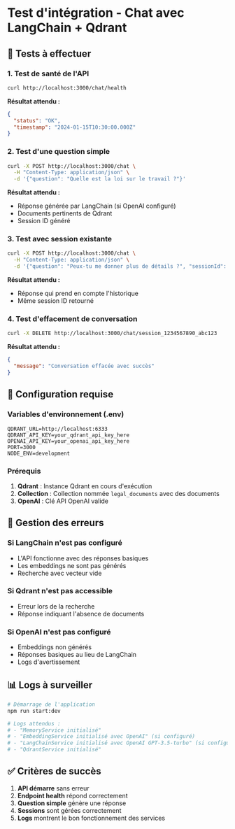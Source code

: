 # Test d'intégration - Chat avec LangChain + Qdrant

## 🧪 Tests à effectuer

### 1. Test de santé de l'API
```bash
curl http://localhost:3000/chat/health
```

**Résultat attendu :**
```json
{
  "status": "OK",
  "timestamp": "2024-01-15T10:30:00.000Z"
}
```

### 2. Test d'une question simple
```bash
curl -X POST http://localhost:3000/chat \
  -H "Content-Type: application/json" \
  -d '{"question": "Quelle est la loi sur le travail ?"}'
```

**Résultat attendu :**
- Réponse générée par LangChain (si OpenAI configuré)
- Documents pertinents de Qdrant
- Session ID généré

### 3. Test avec session existante
```bash
curl -X POST http://localhost:3000/chat \
  -H "Content-Type: application/json" \
  -d '{"question": "Peux-tu me donner plus de détails ?", "sessionId": "session_1234567890_abc123"}'
```

**Résultat attendu :**
- Réponse qui prend en compte l'historique
- Même session ID retourné

### 4. Test d'effacement de conversation
```bash
curl -X DELETE http://localhost:3000/chat/session_1234567890_abc123
```

**Résultat attendu :**
```json
{
  "message": "Conversation effacée avec succès"
}
```

## 🔧 Configuration requise

### Variables d'environnement (.env)
```env
QDRANT_URL=http://localhost:6333
QDRANT_API_KEY=your_qdrant_api_key_here
OPENAI_API_KEY=your_openai_api_key_here
PORT=3000
NODE_ENV=development
```

### Prérequis
1. **Qdrant** : Instance Qdrant en cours d'exécution
2. **Collection** : Collection nommée `legal_documents` avec des documents
3. **OpenAI** : Clé API OpenAI valide

## 🚨 Gestion des erreurs

### Si LangChain n'est pas configuré
- L'API fonctionne avec des réponses basiques
- Les embeddings ne sont pas générés
- Recherche avec vecteur vide

### Si Qdrant n'est pas accessible
- Erreur lors de la recherche
- Réponse indiquant l'absence de documents

### Si OpenAI n'est pas configuré
- Embeddings non générés
- Réponses basiques au lieu de LangChain
- Logs d'avertissement

## 📊 Logs à surveiller

```bash
# Démarrage de l'application
npm run start:dev

# Logs attendus :
# - "MemoryService initialisé"
# - "EmbeddingService initialisé avec OpenAI" (si configuré)
# - "LangChainService initialisé avec OpenAI GPT-3.5-turbo" (si configuré)
# - "QdrantService initialisé"
```

## ✅ Critères de succès

1. **API démarre** sans erreur
2. **Endpoint health** répond correctement
3. **Question simple** génère une réponse
4. **Sessions** sont gérées correctement
5. **Logs** montrent le bon fonctionnement des services
